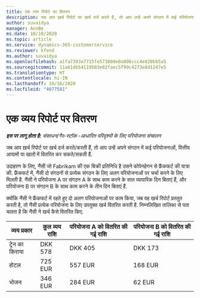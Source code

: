 ```yaml
---
title: एक व्यय रिपोर्ट पर वितरण
description: जब आप ख़र्च रिपोर्ट पर खर्च दर्ज करते हैं, तो आप उन्हें अपने संगठन में कई परियोजनाओं, वित्तीय आयामों या खातों में वितरित कर सकते हैं.
author: suvaidya
manager: AnnBe
ms.date: 10/10/2020
ms.topic: article
ms.service: dynamics-365-customerservice
ms.reviewer: kfend
ms.author: suvaidya
ms.openlocfilehash: a1fa7383e7715fe57380de0a006ccc4e020bb5a5
ms.sourcegitcommit: 11a61db54119503e82faec5f99c4273e8d1247e5
ms.translationtype: HT
ms.contentlocale: hi-IN
ms.lasthandoff: 10/16/2020
ms.locfileid: "4077581"
---
```

# <a name="distributions-on-an-expense-report"></a>एक व्यय रिपोर्ट पर वितरण

_**इस पर लागू होता है:** संसाधन/गैर-स्टॉक -आधारित परिदृश्यों के लिए परियोजना संचालन_

जब आप ख़र्च रिपोर्ट पर खर्च दर्ज करते/करती हैं, तो आप उन्हें अपने संगठन में कई परियोजनाओं, वित्तीय आयामों या खातों में वितरित कर सकते/सकती हैं.

उदाहरण के लिए, नैंसी जो Fabrikam की एक बिक्री प्रतिनिधि है उसने कोपेनहेगन से फ्रैंकफर्ट की यात्रा की. फ्रैंकफर्ट में, नैंसी दो संगठनों से प्रत्येक संगठन के लिए अलग परियोजनाओं पर चर्चा करने के लिए मिलती है. नैंसी ने परियोजना A पर संगठन A के साथ काम करने के सात व्यापारिक दिन बिताएं हैं, और परियोजना B पर संगठन B के साथ काम करने के तीन दिन बिताएं हैं.

क्योंकि नैंसी ने फ्रैंकफर्ट में रहते हुए दो अलग परियोजनाओं पर काम किया, जब वह खर्च रिपोर्ट प्रस्तुत करती है, तो नैंसी प्रत्येक परियोजना के लिए उपयुक्त खर्च वितरित करती है. निम्नलिखित तालिका से पता चलता है कि नैंसी ने खर्च कैसे वितरित किए.

| व्यय प्रकार | कुल व्यय राशि | परियोजना A को वितरित की गई राशि | परियोजना B को वितरित की गई राशि |
|--------------|----------------------|---------------------------------|---------------------------------|
| ट्रेन का किराया   | DKK 578              | DKK 405                         | DKK 173                         |
| होटल        | 725 EUR              | 557 EUR                         | 168 EUR                         |
| भोजन        | 346 EUR              | 284 EUR                         | 62 EUR                          |
